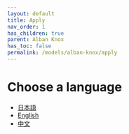 ```yaml
---
layout: default
title: Apply
nav_order: 1
has_children: true
parent: Alban Knox
has_toc: false
permalink: /models/alban-knox/apply
---
```


# Choose a language
- [日本語](apply-jp.md)
- [English](apply-en.md)
- [中文](apply-cn.md)
